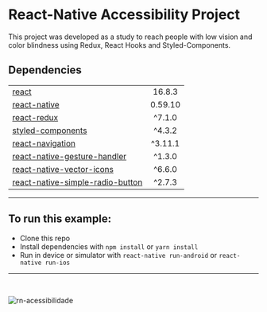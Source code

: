 # React-Native Accessibility Project

This project was developed as a study to reach people with low vision and color blindness using Redux, React Hooks and Styled-Components.

## Dependencies

|                                                                                                  |          |
| ------------------------------------------------------------------------------------------------ | :------: | 
| [react](https://pt-br.reactjs.org/)                                                              | 16.8.3   |
| [react-native](https://facebook.github.io/react-native/)                                         | 0.59.10  | 
| [react-redux](https://redux.js.org/basics/usage-with-react)                                      | ^7.1.0   |
| [styled-components](https://www.styled-components.com/)                                          | ^4.3.2   |
| [react-navigation](https://reactnavigation.org)                                                  | ^3.11.1  | 
| [react-native-gesture-handler](https://kmagiera.github.io/react-native-gesture-handler/)         | ^1.3.0   |
| [react-native-vector-icons](https://github.com/oblador/react-native-vector-icons)                | ^6.6.0   |
| [react-native-simple-radio-button](https://github.com/moschan/react-native-simple-radio-button)  | ^2.7.3   |

---

## To run this example:
 
* Clone this repo
* Install dependencies with `npm install` or `yarn install`
* Run in device or simulator with `react-native run-android` or `react-native run-ios`

--- 
<br />

![rn-acessibilidade](https://user-images.githubusercontent.com/29188043/62634592-8abe8a80-b90c-11e9-9055-d745f0f7b3b4.gif)
